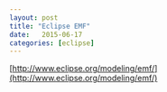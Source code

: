 ```yaml
---
layout: post
title: "Eclipse EMF"
date:   2015-06-17
categories: [eclipse]
---
```


[http://www.eclipse.org/modeling/emf/](http://www.eclipse.org/modeling/emf/)
